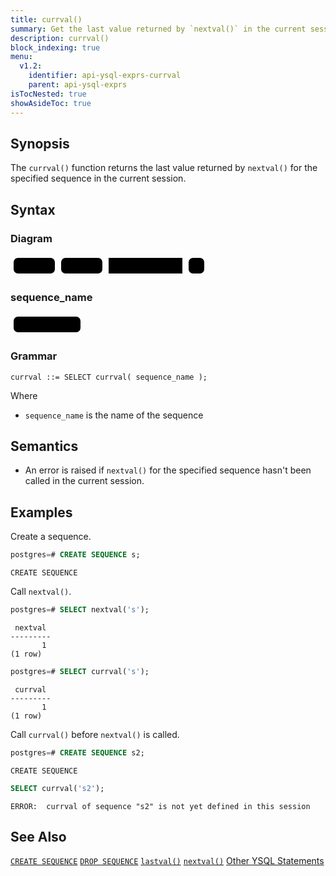 ```yaml
---
title: currval()
summary: Get the last value returned by `nextval()` in the current session
description: currval()
block_indexing: true
menu:
  v1.2:
    identifier: api-ysql-exprs-currval
    parent: api-ysql-exprs
isTocNested: true
showAsideToc: true
---
```


## Synopsis
The `currval()` function returns the last value returned by `nextval()` for the specified sequence in the current session.

## Syntax

### Diagram
<svg class="rrdiagram" version="1.1" xmlns:xlink="http://www.w3.org/1999/xlink" xmlns="http://www.w3.org/2000/svg" width="315" height="35" viewbox="0 0 315 35"><path class="connector" d="M0 22h5m66 0h10m66 0h10m118 0h10m25 0h5"/><rect class="literal" x="5" y="5" width="66" height="25" rx="7"/><text class="text" x="15" y="22">SELECT</text><rect class="literal" x="81" y="5" width="66" height="25" rx="7"/><text class="text" x="91" y="22">currval(</text><a xlink:href="../../grammar_diagrams#sequence-name"><rect class="rule" x="157" y="5" width="118" height="25"/><text class="text" x="167" y="22">sequence_name</text></a><rect class="literal" x="285" y="5" width="25" height="25" rx="7"/><text class="text" x="295" y="22">)</text></svg>

### sequence_name
<svg class="rrdiagram" version="1.1" xmlns:xlink="http://www.w3.org/1999/xlink" xmlns="http://www.w3.org/2000/svg" width="117" height="35" viewbox="0 0 117 35"><path class="connector" d="M0 22h5m107 0h5"/><rect class="literal" x="5" y="5" width="107" height="25" rx="7"/><text class="text" x="15" y="22">&lt;Text Literal&gt;</text></svg>

### Grammar
```
currval ::= SELECT currval( sequence_name );
```

Where

- `sequence_name` is the name of the sequence

## Semantics
- An error is raised if `nextval()` for the specified sequence hasn't been called in the current session.

## Examples

Create a sequence.

```sql
postgres=# CREATE SEQUENCE s;
```
```
CREATE SEQUENCE
```

Call `nextval()`.

```sql
postgres=# SELECT nextval('s');
```
```
 nextval
---------
       1
(1 row)
```
```sql
postgres=# SELECT currval('s');
```
```
 currval
---------
       1
(1 row)
```

Call `currval()` before `nextval()` is called.

```sql
postgres=# CREATE SEQUENCE s2;
```
```
CREATE SEQUENCE
```

```sql
SELECT currval('s2');
```
```
ERROR:  currval of sequence "s2" is not yet defined in this session
```


## See Also
[`CREATE SEQUENCE`](../create_sequence)
[`DROP SEQUENCE`](../drop_sequence)
[`lastval()`](../lastval_sequence)
[`nextval()`](../nextval_sequence)
[Other YSQL Statements](..)
